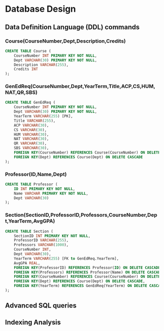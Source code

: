# Database Design

## Data Definition Language (DDL) commands

### Course(CourseNumber,Dept,Description,Credits)
```sql
CREATE TABLE Course (
    CourseNumber INT PRIMARY KEY NOT NULL, 
    Dept VARCHAR(30) PRIMARY KEY NOT NULL, 
    Description VARCHAR(255), 
    Credits INT
); 
```

### GenEdReq(CourseNumber,Dept,YearTerm,Title,ACP,CS,HUM,NAT,QR,SBS)
```sql
CREATE TABLE GenEdReq (
    CourseNumber INT PRIMARY KEY NOT NULL, 
    Dept VARCHAR(30) PRIMARY KEY NOT NULL, 
    YearTerm VARCHAR(255) [PK], 
    Title VARCHAR(255), 
    ACP VARCHAR(30), 
    CS VARCHAR(30), 
    HUM VARCHAR(30), 
    NAT VARCHAR(30), 
    QR VARCHAR(30), 
    SBS VARCHAR(30),
    FOREIGN KEY(CourseNumber) REFERENCES Course(CourseNumber) ON DELETE CASCADE, 
    FOREIGN KEY(Dept) REFERENCES Course(Dept) ON DELETE CASCADE
); 
```

### Professor(ID,Name,Dept)
```sql
CREATE TABLE Professor (
    ID INT PRIMARY KEY NOT NULL, 
    Name VARCHAR PRIMARY KEY NOT NULL, 
    Dept VARCHAR(30)
); 
```

### Section(SectionID,ProfessorID,Professors,CourseNumber,Dept,YearTerm,AvgGPA)
```sql
CREATE TABLE Section (
    SectionID INT PRIMARY KEY NOT NULL, 
    ProfessorID VARCHAR(255), 
    Professors VARCHAR(1000), 
    CourseNumber INT, 
    Dept VARCHAR(30), 
    YearTerm VARCHAR(255) [FK to GenEdReq.YearTerm], 
    AvgGPA REAL,
    FOREIGN KEY(ProfessorID) REFERENCES Professor(ID) ON DELETE CASCADE, 
    FOREIGN KEY(Professors) REFERENCES Professor(Name) ON DELETE CASCADE,
    FOREIGN KEY(CourseNumber) REFERENCES Course(CourseNumber) ON DELETE CASCADE, 
    FOREIGN KEY(Dept) REFERENCES Course(Dept) ON DELETE CASCADE,
    FOREIGN KEY(YearTerm) REFERENCES GenEdReq(YearTerm) ON DELETE CASCADE
); 
```

## Advanced SQL queries

## Indexing Analysis